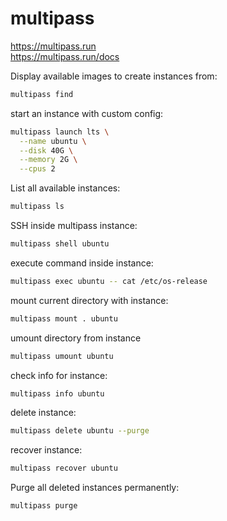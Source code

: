 # multipass

https://multipass.run \
https://multipass.run/docs

Display available images to create instances from:
```bash
multipass find
```

start an instance with custom config:
```bash
multipass launch lts \
  --name ubuntu \
  --disk 40G \
  --memory 2G \
  --cpus 2
```

List all available instances:
```bash
multipass ls
```

SSH inside multipass instance:
```bash
multipass shell ubuntu
```

execute command inside instance:
```bash
multipass exec ubuntu -- cat /etc/os-release
```

mount current directory with instance:
```bash
multipass mount . ubuntu
```

umount directory from instance 
```bash
multipass umount ubuntu
```

check info for instance:
```bash
multipass info ubuntu
```

delete instance:
```bash
multipass delete ubuntu --purge
```

recover instance:
```bash
multipass recover ubuntu
```

Purge all deleted instances permanently:
```bash
multipass purge
```



